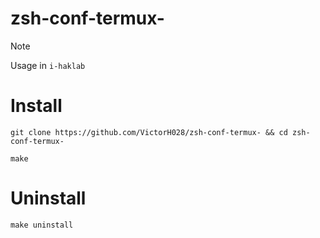 # zsh-conf-termux-

> [!NOTE]
> Usage in `i-haklab` 

# Install

```
git clone https://github.com/VictorH028/zsh-conf-termux- && cd zsh-conf-termux- 
```

```
make 
```

# Uninstall

```
make uninstall
```


